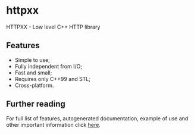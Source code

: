 # httpxx
HTTPXX - Low level C++ HTTP library

## Features

* Simple to use;
* Fully independent from I/O;
* Fast and small;
* Requires only C++99 and STL;
* Cross-platform.

## Further reading

For full list of features, autogenerated documentation, example of use
and other important information click [here](http://httpxx.storozhilov.com/).

